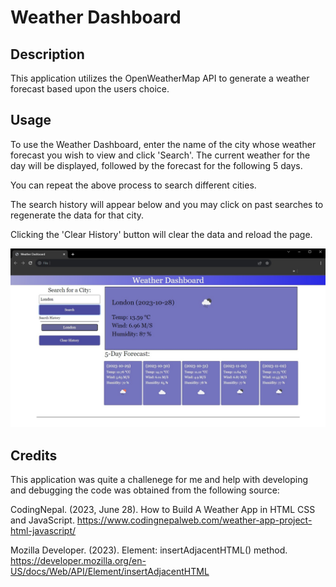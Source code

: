 # Weather Dashboard

## Description

This application utilizes the OpenWeatherMap API to generate a weather forecast based upon the users choice.

## Usage

To use the Weather Dashboard, enter the name of the city whose weather forecast you wish to view and click 'Search'. The current weather for the day will be displayed, followed by the forecast for the following 5 days.

You can repeat the above process to search different cities.

The search history will appear below and you may click on past searches to regenerate the data for that city.

Clicking the 'Clear History' button will clear the data and reload the page.

![Weather Dashboard Application](assets/images/weather-dashboard.jpg)

## Credits

This application was quite a challenege for me and help with developing and debugging the code was obtained from the following source:

CodingNepal. (2023, June 28). How to Build A Weather App in HTML CSS and JavaScript. https://www.codingnepalweb.com/weather-app-project-html-javascript/

Mozilla Developer. (2023). Element: insertAdjacentHTML() method. https://developer.mozilla.org/en-US/docs/Web/API/Element/insertAdjacentHTML
